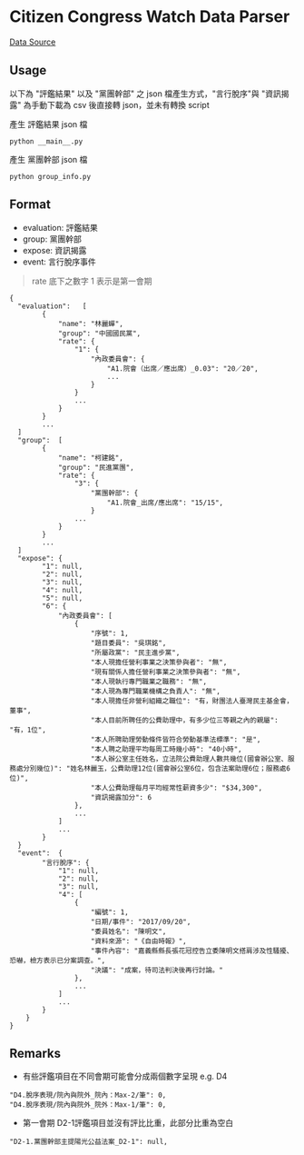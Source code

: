 # Citizen Congress Watch Data Parser

[Data Source](https://drive.google.com/drive/folders/1Mxch7psIix_tItg2M0PbkWcE0ywU-DWy)

## Usage

以下為 "評鑑結果" 以及 "黨團幹部" 之 json 檔產生方式，"言行脫序"與 "資訊揭露" 為手動下載為 csv 後直接轉 json，並未有轉換 script


產生 評鑑結果 json 檔
```lan=shell
python __main__.py
```

產生 黨團幹部 json 檔
```lan=shell
python group_info.py
```

## Format

- evaluation: 評鑑結果
- group: 黨團幹部
- expose: 資訊揭露
- event: 言行脫序事件

> rate 底下之數字 1 表示是第一會期

```lan=json
{
  "evaluation":   [
        {
            "name": "林麗蟬",
            "group": "中國國民黨",
            "rate": {
                "1": {
                    "內政委員會": {
                        "A1.院會（出席／應出席）_0.03": "20／20",
                        ...
                    }
                }
                ...
            }
        }
        ...
  ]
  "group":  [
        {
            "name": "柯建銘",
            "group": "民進黨團",
            "rate": {
                "3": {
                    "黨團幹部": {
                        "A1.院會_出席/應出席": "15/15",
                    }
                ...
            }
        }
        ...
  ]
  "expose": {
        "1": null,
        "2": null,
        "3": null,
        "4": null,
        "5": null,
        "6": {
            "內政委員會": [
                {
                    "序號": 1,
                    "題目委員": "吳琪銘",
                    "所屬政黨": "民主進步黨",
                    "本人現擔任營利事業之決策參與者": "無",
                    "現有關係人擔任營利事業之決策參與者": "無",
                    "本人現執行專門職業之職務": "無",
                    "本人現為專門職業機構之負責人": "無",
                    "本人現擔任非營利組織之職位": "有，財團法人臺灣民主基金會，董事",
                    "本人目前所聘任的公費助理中，有多少位三等親之內的親屬": "有，1位",
                    "本人所聘助理勞動條件皆符合勞動基準法標準": "是",
                    "本人聘之助理平均每周工時幾小時": "40小時",
                    "本人辦公室主任姓名，立法院公費助理人數共幾位(國會辦公室、服務處分別幾位)": "姓名林麗玉，公費助理12位(國會辦公室6位，包含法案助理6位；服務處6位)",
                    "本人公費助理每月平均經常性薪資多少": "$34,300",
                    "資訊揭露加分": 6
                },
                ...
            ]
            ...
        }
  }
  "event":  {
        "言行脫序": {
            "1": null,
            "2": null,
            "3": null,
            "4": [
                {
                    "編號": 1,
                    "日期/事件": "2017/09/20",
                    "委員姓名": "陳明文",
                    "資料來源": "《自由時報》",
                    "事件內容": "嘉義縣縣長張花冠控告立委陳明文搭肩涉及性騷擾、恐嚇，檢方表示已分案調查。",
                    "決議": "成案，待司法判決後再行討論。"
                },
                ...
            ]
            ...
        }
    }
}
```

## Remarks

- 有些評鑑項目在不同會期可能會分成兩個數字呈現
e.g. D4
```
"D4.脫序表現/院內與院外_院內：Max-2/筆": 0,
"D4.脫序表現/院內與院外_院外：Max-1/筆": 0,
```

- 第一會期 D2-1評鑑項目並沒有評比比重，此部分比重為空白
```
"D2-1.黨團幹部主提陽光公益法案_D2-1": null,
```
